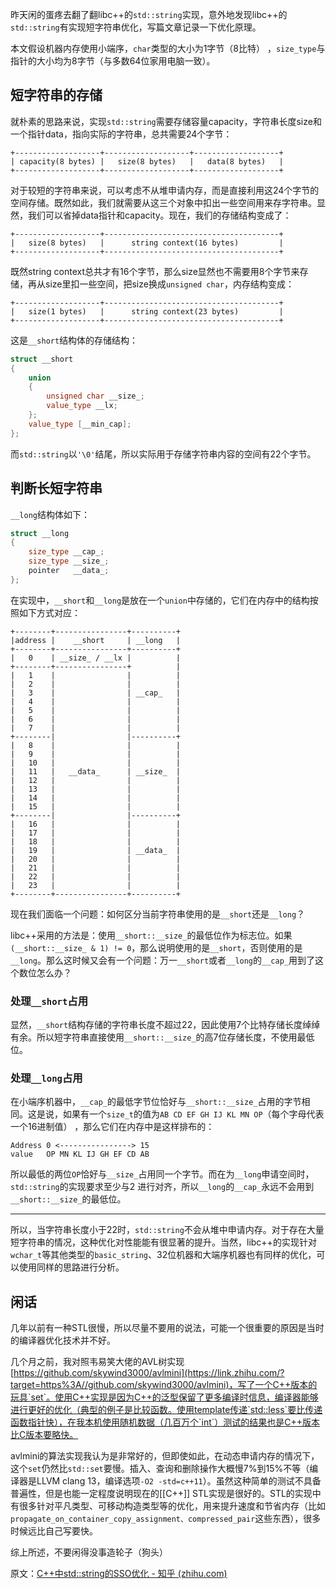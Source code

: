 昨天闲的蛋疼去翻了翻libc++的`std::string`实现，意外地发现libc++的`std::string`有实现短字符串优化，写篇文章记录一下优化原理。

本文假设机器内存使用小端序，`char`类型的大小为1字节（8比特） ，`size_type`与指针的大小均为8字节（与多数64位家用电脑一致）。

## 短字符串的存储

就朴素的思路来说，实现`std::string`需要存储容量capacity，字符串长度size和一个指针data，指向实际的字符串，总共需要24个字节：

```text
+-------------------+-------------------+-------------------+
| capacity(8 bytes) |   size(8 bytes)   |   data(8 bytes)   |
+-------------------+-------------------+-------------------+
```

对于较短的字符串来说，可以考虑不从堆申请内存，而是直接利用这24个字节的空间存储。既然如此，我们就需要从这三个对象中扣出一些空间用来存字符串。显然，我们可以省掉data指针和capacity。现在，我们的存储结构变成了：

```text
+-------------------+---------------------------------------+
|   size(8 bytes)   |      string context(16 bytes)         |
+-------------------+---------------------------------------+
```

既然string context总共才有16个字节，那么size显然也不需要用8个字节来存储，再从size里扣一些空间，把size换成`unsigned char`，内存结构变成：

```text
+-------------------+---------------------------------------+
|   size(1 bytes)   |      string context(23 bytes)         |
+-------------------+---------------------------------------+
```

这是`__short`结构体的存储结构：

```cpp
struct __short
{
    union
    {
        unsigned char __size_;
        value_type __lx;
    };
    value_type [__min_cap];
};
```

而`std::string`以`'\0'`结尾，所以实际用于存储字符串内容的空间有22个字节。

## 判断长短字符串

`__long`结构体如下：

```cpp
struct __long
{
    size_type __cap_;
    size_type __size_;
    pointer   __data_;
};
```

在实现中，`__short`和`__long`是放在一个`union`中存储的，它们在内存中的结构按照如下方式对应：

```text
+--------+----------------+----------+
|address |    __short     | __long   |
+--------+----------------+----------+
|   0    | __size_ / __lx |          |
+--------+----------------+          |
|   1    |                |          |
|   2    |                |          |
|   3    |                | __cap_   |
|   4    |                |          |
|   5    |                |          |
|   6    |                |          |
|   7    |                |          |
+--------|                |----------+
|   8    |                |          |
|   9    |                |          |
|   10   |                |          |
|   11   |   __data_      | __size_  |
|   12   |                |          |
|   13   |                |          |
|   14   |                |          |
|   15   |                |          |
+--------|                |----------+
|   16   |                |          |
|   17   |                |          |
|   18   |                |          |
|   19   |                | __data_  |
|   20   |                |          |
|   21   |                |          |
|   22   |                |          |
|   23   |                |          |
+--------+----------------+----------+
```

现在我们面临一个问题：如何区分当前字符串使用的是`__short`还是`__long`？

libc++采用的方法是：使用`__short::__size_`的最低位作为标志位。如果`(__short::__size_ & 1) != 0`，那么说明使用的是`__short`，否则使用的是`__long`。那么这时候又会有一个问题：万一`__short`或者`__long`的`__cap_`用到了这个数位怎么办？

### 处理`__short`占用

显然，`__short`结构存储的字符串长度不超过22，因此使用7个比特存储长度绰绰有余。所以短字符串直接使用`__short::__size_`的高7位存储长度，不使用最低位。

### 处理`__long`占用

在小端序机器中，`__cap_`的最低字节位恰好与`__short::__size_`占用的字节相同。这是说，如果有一个`size_t`的值为`AB CD EF GH IJ KL MN OP`（每个字母代表一个16进制值） ，那么它们在内存中是这样排布的：

```text
Address 0 <----------------> 15
value   OP MN KL IJ GH EF CD AB
```

所以最低的两位`OP`恰好与`__size_`占用同一个字节。而在为`__long`申请空间时，`std::string`的实现要求至少与2 进行对齐，所以`__long`的`__cap_`永远不会用到`__short::__size_`的最低位。

---

所以，当字符串长度小于22时，`std::string`不会从堆中申请内存。对于存在大量短字符串的情况，这种优化对性能能有很显著的提升。当然，libc++的实现针对`wchar_t`等其他类型的`basic_string`、32位机器和大端序机器也有同样的优化，可以使用同样的思路进行分析。

## 闲话

几年以前有一种STL很慢，所以尽量不要用的说法，可能一个很重要的原因是当时的编译器优化技术并不好。

几个月之前，我对照韦易笑大佬的AVL树实现[https://github.com/skywind3000/avlmini](https://link.zhihu.com/?target=https%3A//github.com/skywind3000/avlmini)，写了一个C++版本的玩具`set`。使用C++实现是因为C++的泛型保留了更多编译时信息，编译器能够进行更好的优化（典型的例子是比较函数。使用template传递`std::less`要比传递函数指针快），在我本机使用随机数据（几百万个`int`）测试的结果也是C++版本比C版本要略快。

avlmini的算法实现我认为是非常好的，但即使如此，在动态申请内存的情况下，这个`set`仍然比`std::set`要慢。插入、查询和删除操作大概慢7%到15%不等（编译器是LLVM clang 13，编译选项`-O2 -std=c++11`）。虽然这种简单的测试不具备普遍性，但是也能一定程度说明现在的[[C++]] STL实现是很好的。STL的实现中有很多针对平凡类型、可移动构造类型等的优化，用来提升速度和节省内存（比如`propagate_on_container_copy_assignment、compressed_pair`这些东西），很多时候远比自己写要快。

综上所述，不要闲得没事造轮子（狗头）

原文：[C++中std::string的SSO优化 - 知乎 (zhihu.com)](https://zhuanlan.zhihu.com/p/547694685)